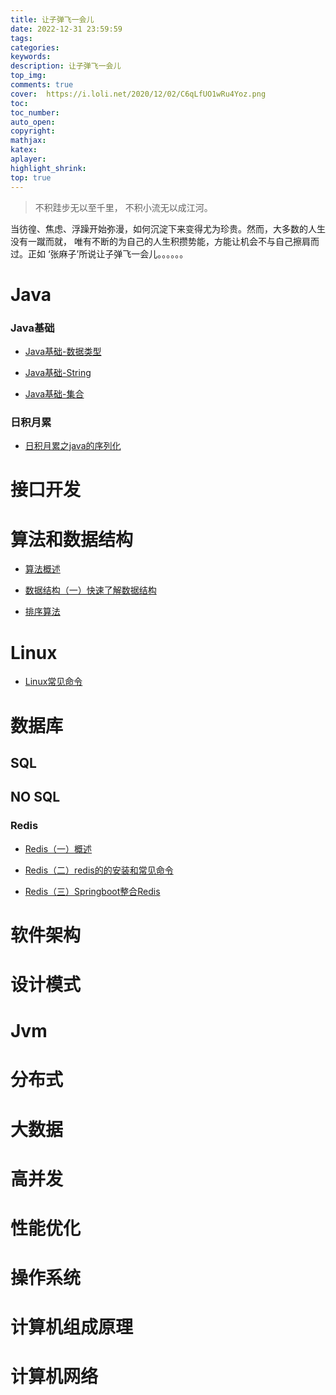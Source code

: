 ```yaml
---
title: 让子弹飞一会儿
date: 2022-12-31 23:59:59
tags:
categories:
keywords:
description: 让子弹飞一会儿
top_img:
comments: true
cover:  https://i.loli.net/2020/12/02/C6qLfUO1wRu4Yoz.png
toc:
toc_number:
auto_open:
copyright:
mathjax:
katex:
aplayer:
highlight_shrink:
top: true
---
```


>不积跬步无以至千里，
>不积小流无以成江河。

当彷徨、焦虑、浮躁开始弥漫，如何沉淀下来变得尤为珍贵。然而，大多数的人生没有一蹴而就，
唯有不断的为自己的人生积攒势能，方能让机会不与自己擦肩而过。正如 ‘张麻子’所说让子弹飞一会儿。。。。。。

# Java
### Java基础

+ [Java基础-数据类型](https://leeebean.github.io/leebean.github.io/2020/03/01/Java%E5%9F%BA%E7%A1%80-%E6%95%B0%E6%8D%AE%E7%B1%BB%E5%9E%8B/)

+ [Java基础-String](https://leeebean.github.io/leebean.github.io/2020/03/10/Java%E5%9F%BA%E7%A1%80-String/)

+ [Java基础-集合](https://leeebean.github.io/leebean.github.io/2020/03/11/Java%E5%9F%BA%E7%A1%80-%E9%9B%86%E5%90%88/)

### 日积月累

+ [日积月累之java的序列化](https://leeebean.github.io/leebean.github.io/2020/12/23/%E6%97%A5%E7%A7%AF%E6%9C%88%E7%B4%AF%E4%B9%8Bjava%E7%9A%84%E5%BA%8F%E5%88%97%E5%8C%96/)

# 接口开发

# 算法和数据结构

+ [算法概述](https://leeebean.github.io/leebean.github.io/2020/02/24/%E7%AE%97%E6%B3%95%E6%A6%82%E8%BF%B0/)

+ [数据结构（一）快速了解数据结构](https://leeebean.github.io/leebean.github.io/2020/03/11/%E6%95%B0%E6%8D%AE%E7%BB%93%E6%9E%84%EF%BC%88%E4%B8%80%EF%BC%89%E5%BF%AB%E9%80%9F%E4%BA%86%E8%A7%A3%E6%95%B0%E6%8D%AE%E7%BB%93%E6%9E%84/)

+ [排序算法](https://leeebean.github.io/leebean.github.io/2020/02/25/%E6%8E%92%E5%BA%8F%E7%AE%97%E6%B3%95/)

# Linux

+ [Linux常见命令](https://leeebean.github.io/leebean.github.io/2020/03/11/Linux%E5%B8%B8%E8%A7%81%E5%91%BD%E4%BB%A4/)

# 数据库

## SQL

## NO SQL

### Redis

+ [Redis（一）概述](https://leeebean.github.io/leebean.github.io/2020/12/15/Redis%EF%BC%88%E4%B8%80%EF%BC%89%E6%A6%82%E8%BF%B0/)

+ [Redis（二）redis的的安装和常见命令](https://leeebean.github.io/leebean.github.io/2020/12/16/Redis%EF%BC%88%E4%BA%8C%EF%BC%89redis%E7%9A%84%E5%AE%89%E8%A3%85%E5%92%8C%E5%B8%B8%E8%A7%81%E5%91%BD%E4%BB%A4/)

+ [Redis（三）Springboot整合Redis](https://leeebean.github.io/leebean.github.io/2020/12/17/Redis%EF%BC%88%E4%B8%89%EF%BC%89Springboot%E6%95%B4%E5%90%88Redis/)

# 软件架构

# 设计模式

# Jvm

# 分布式

# 大数据

# 高并发

# 性能优化

# 操作系统

# 计算机组成原理

# 计算机网络


